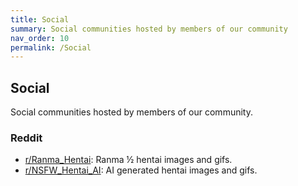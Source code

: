 ```yaml
---
title: Social
summary: Social communities hosted by members of our community
nav_order: 10
permalink: /Social
---
```


## Social
Social communities hosted by members of our community.


### Reddit
- [r/Ranma_Hentai](https://www.reddit.com/r/Ranma_Hentai/): Ranma ½ hentai images and gifs.
- [r/NSFW_Hentai_AI](https://www.reddit.com/r/NSFW_Hentai_AI/): AI generated hentai images and gifs.